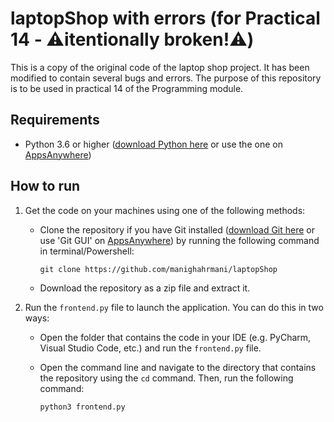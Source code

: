 # laptopShop with errors (for Practical 14 - ⚠️itentionally broken!⚠️)
This is a copy of the original code of the laptop shop project. It has been modified to contain several bugs and errors. The purpose of this repository is to be used in practical 14 of the Programming module.

## Requirements
* Python 3.6 or higher ([download Python here](https://www.python.org/downloads/) or use the one on [AppsAnywhere](https://appsanywhere.port.ac.uk))

## How to run
1. Get the code on your machines using one of the following methods:
    * Clone the repository if you have Git installed ([download Git here](https://git-scm.com/downloads) or use 'Git GUI' on [AppsAnywhere](https://appsanywhere.port.ac.uk))
    by running the following command in terminal/Powershell:

          git clone https://github.com/manighahrmani/laptopShop

    * Download the repository as a zip file and extract it.

2. Run the `frontend.py` file to launch the application. You can do this in two ways:
    * Open the folder that contains the code in your IDE (e.g. PyCharm, Visual Studio Code, etc.) and run the `frontend.py` file.  
    * Open the command line and navigate to the directory that contains the repository using the `cd` command. Then, run the following command:
  
          python3 frontend.py
